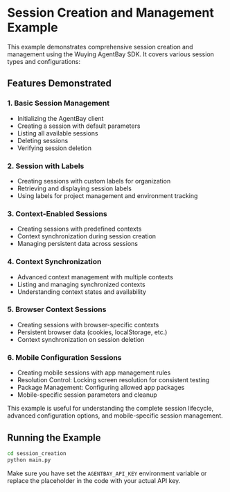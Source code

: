 # Session Creation and Management Example

This example demonstrates comprehensive session creation and management using the Wuying AgentBay SDK. It covers various session types and configurations:

## Features Demonstrated

### 1. Basic Session Management
- Initializing the AgentBay client
- Creating a session with default parameters
- Listing all available sessions
- Deleting sessions
- Verifying session deletion

### 2. Session with Labels
- Creating sessions with custom labels for organization
- Retrieving and displaying session labels
- Using labels for project management and environment tracking

### 3. Context-Enabled Sessions
- Creating sessions with predefined contexts
- Context synchronization during session creation
- Managing persistent data across sessions

### 4. Context Synchronization
- Advanced context management with multiple contexts
- Listing and managing synchronized contexts
- Understanding context states and availability

### 5. Browser Context Sessions
- Creating sessions with browser-specific contexts
- Persistent browser data (cookies, localStorage, etc.)
- Context synchronization on session deletion

### 6. Mobile Configuration Sessions 
- Creating mobile sessions with app management rules
- Resolution Control: Locking screen resolution for consistent testing
- Package Management: Configuring allowed app packages
- Mobile-specific session parameters and cleanup


This example is useful for understanding the complete session lifecycle, advanced configuration options, and mobile-specific session management.

## Running the Example

```bash
cd session_creation
python main.py
```

Make sure you have set the `AGENTBAY_API_KEY` environment variable or replace the placeholder in the code with your actual API key.
